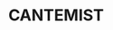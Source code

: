 ---
layout: page
title: CANTEMIST
description: Models for Named Entity Recognition, Linking and coding on Spanish health-related text 
redirect: https://github.com/lasigeBioTM/CANTEMIST-Participation
importance: 2
category: work
---